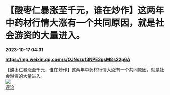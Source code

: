 # 【酸枣仁暴涨至千元，谁在炒作】这两年中药材行情大涨有一个共同原因，就是社会游资的大量进入。

**2023-10-17 04:31**

**https://mp.weixin.qq.com/s/OJNszuf3NPE3gsM8s22p6A**

【酸枣仁暴涨至千元，谁在炒作】这两年中药材行情大涨有一个共同原因，就是社会游资的大量进入。  
![](https://img3.chouti.com/CHOUTI_20231017/E2BA9DF842E6441A89794367E183AB57_W641H641.jpeg)  
[评论](https://m.chouti.com/link/40313049)